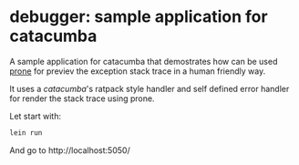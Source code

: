 # debugger: sample application for catacumba #

A sample application for catacumba that demostrates how can be used [prone](https://github.com/magnars/prone) for previev the exception stack trace in a human friendly way.

It uses a _catacumba_'s ratpack style handler and self defined error handler for render the stack
trace using prone.


Let start with:

```bash
lein run
```

And go to http://localhost:5050/
